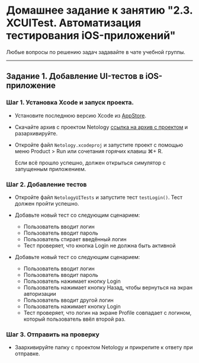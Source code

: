 # Домашнее задание к занятию "2.3. XCUITest. Автоматизация тестирования iOS-приложений"

Любые вопросы по решению задач задавайте в чате учебной группы.

---

## Задание 1. Добавление UI-тестов в iOS-приложение

### Шаг 1. Установка Xcode и запуск проекта.

- Установите последнюю версию Xcode из [AppStore](https://apps.apple.com/ru/app/xcode/id497799835).

- Скачайте архив с проектом Netology [ссылка на архив с проектом](https://github.com/netology-code/mqa-homeworks/blob/main/2.3%20XCUITest/Netology.zip) и разархивируйте.

- Откройте файл `Netology.xcodeproj` и запустите проект с помощью меню Product > Run или сочетания горячих клавиш ⌘+ R.

  Если всё прошло успешно, должен открыться симулятор с запущенным приложением.

### Шаг 2. Добавление тестов

- Откройте файл `NetologyUITests` и запустите тест `testLogin()`. Тест должен пройти успешно.
- Добавьте новый тест со следующим сценарием:
  - Пользователь вводит логин
  - Пользователь вводит пароль
  - Пользователь стирает введённый логин
  - Тест проверяет, что кнопка Login не должна быть активной

- Добавьте новый тест со следующим сценарием:
  - Пользователь вводит логин
  - Пользователь вводит пароль
  - Пользователь нажимает кнопку Login
  - Пользователь нажимает кнопку Назад, чтобы вернуться на экран авторизации
  - Пользователь вводит другой логин
  - Пользователь нажимает кнопку Login
  - Тест проверяет, что логин на экране Profile совпадает с логином, который пользователь ввёл второй раз.


### Шаг 3. Отправить на проверку

- Заархивируйте папку с проектом Netology и прикрепите к ответу при отправке.
